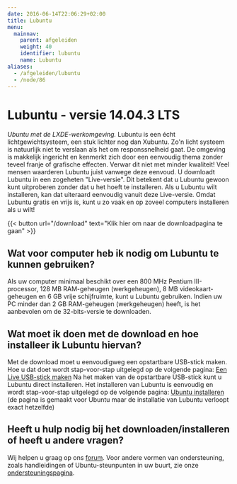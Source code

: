 ```yaml
---
date: 2016-06-14T22:06:29+02:00
title: Lubuntu
menu:
  mainnav:
    parent: afgeleiden
    weight: 40
    identifier: lubuntu
    name: Lubuntu
aliases:
  - /afgeleiden/lubuntu
  - /node/86
---
```


# Lubuntu - versie 14.04.3 LTS
_Ubuntu met de LXDE-werkomgeving._
Lubuntu is een écht lichtgewichtsysteem, een stuk lichter nog dan Xubuntu. Zo'n licht systeem is natuurlijk niet te verslaan als het om responssnelheid gaat. De omgeving is makkelijk ingericht en kenmerkt zich door een eenvoudig thema zonder teveel franje of grafische effecten. Verwar dit niet met minder kwaliteit! Veel mensen waarderen Lubuntu juist vanwege deze eenvoud. U downloadt Lubuntu in een zogeheten "Live-versie". Dit betekent dat u Lubuntu gewoon kunt uitproberen zonder dat u het hoeft te installeren. Als u Lubuntu wilt installeren, kan dat uiteraard eenvoudig vanuit deze Live-versie. Omdat Lubuntu gratis en vrijs is, kunt u zo vaak en op zoveel computers installeren als u wilt!

{{< button url="/download" text="Klik hier om naar de downloadpagina te gaan" >}}

## Wat voor computer heb ik nodig om Lubuntu te kunnen gebruiken?
Als uw computer minimaal beschikt over een 800 MHz Pentium III-processor, 128 MB RAM-geheugen (werkgeheugen), 8 MB videokaart-geheugen en 6 GB vrije schijfruimte, kunt u Lubuntu gebruiken. Indien uw PC minder dan 2 GB RAM-geheugen (werkgeheugen) heeft, is het aanbevolen om de 32-bits-versie te downloaden.

## Wat moet ik doen met de download en hoe installeer ik Lubuntu hiervan?
Met de download moet u eenvoudigweg een opstartbare USB-stick maken. Hoe u dat doet wordt stap-voor-stap uitgelegd op de volgende pagina: [Een Live USB-stick maken](http://wiki.ubuntu-nl.org/InstallatieLiveUSB)
Na het maken van de opstartbare USB-stick kunt u Lubuntu direct installeren. Het installeren van Lubuntu is eenvoudig en wordt stap-voor-stap uitgelegd op de volgende pagina: [Ubuntu installeren](http://wiki.ubuntu-nl.org/InstallatieDesktop) (de pagina is gemaakt voor Ubuntu maar de installatie van Lubuntu verloopt exact hetzelfde)


## Heeft u hulp nodig bij het downloaden/installeren of heeft u andere vragen?
Wij helpen u graag op ons [forum](https://forum.ubuntu-nl.org/). Voor andere vormen van ondersteuning, zoals handleidingen of Ubuntu-steunpunten in uw buurt, zie onze [ondersteuningspagina](/ondersteuning).
